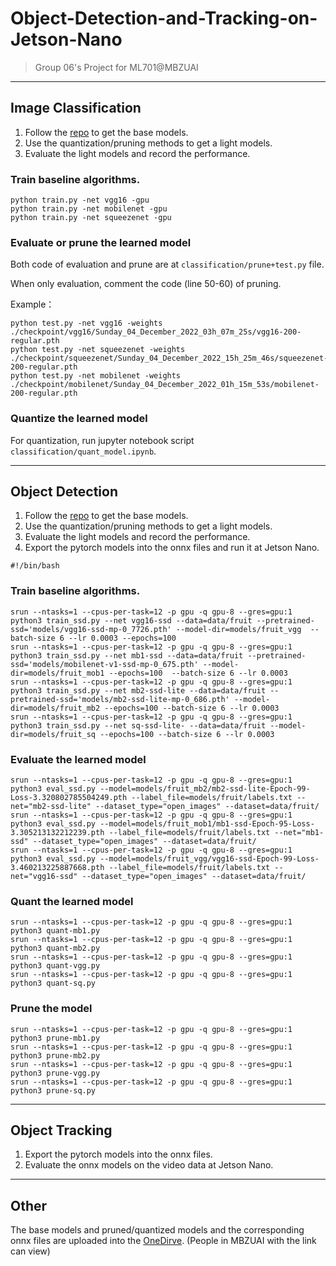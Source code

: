 # Object-Detection-and-Tracking-on-Jetson-Nano
> Group 06's Project for ML701@MBZUAI

---

## Image Classification

1) Follow the [repo](https://github.com/weiaicunzai/pytorch-cifar100) to get the base models.
2) Use the quantization/pruning methods to get a light models.
3) Evaluate the light models and record the performance.

### Train baseline algorithms.
```
python train.py -net vgg16 -gpu
python train.py -net mobilenet -gpu
python train.py -net squeezenet -gpu
```

### Evaluate or prune the learned model 
Both code of evaluation and prune are at `classification/prune+test.py` file. 

When only evaluation, comment the code (line 50-60) of pruning.

Example：
```
python test.py -net vgg16 -weights ./checkpoint/vgg16/Sunday_04_December_2022_03h_07m_25s/vgg16-200-regular.pth
python test.py -net squeezenet -weights ./checkpoint/squeezenet/Sunday_04_December_2022_15h_25m_46s/squeezenet-200-regular.pth
python test.py -net mobilenet -weights ./checkpoint/mobilenet/Sunday_04_December_2022_01h_15m_53s/mobilenet-200-regular.pth
```



### Quantize the learned model 
For quantization, run jupyter notebook script `classification/quant_model.ipynb`.

---

## Object Detection

1) Follow the [repo](https://github.com/dusty-nv/pytorch-ssd) to get the base models.
2) Use the quantization/pruning methods to get a light models.
3) Evaluate the light models and record the performance.
4) Export the pytorch models into the onnx files and run it at Jetson Nano.

```
#!/bin/bash
```

### Train baseline algorithms.
```
srun --ntasks=1 --cpus-per-task=12 -p gpu -q gpu-8 --gres=gpu:1 python3 train_ssd.py --net vgg16-ssd --data=data/fruit --pretrained-ssd='models/vgg16-ssd-mp-0_7726.pth' --model-dir=models/fruit_vgg  --batch-size 6 --lr 0.0003 --epochs=100
srun --ntasks=1 --cpus-per-task=12 -p gpu -q gpu-8 --gres=gpu:1 python3 train_ssd.py --net mb1-ssd --data=data/fruit --pretrained-ssd='models/mobilenet-v1-ssd-mp-0_675.pth' --model-dir=models/fruit_mob1 --epochs=100  --batch-size 6 --lr 0.0003
srun --ntasks=1 --cpus-per-task=12 -p gpu -q gpu-8 --gres=gpu:1 python3 train_ssd.py --net mb2-ssd-lite --data=data/fruit --pretrained-ssd='models/mb2-ssd-lite-mp-0_686.pth' --model-dir=models/fruit_mb2 --epochs=100 --batch-size 6 --lr 0.0003
srun --ntasks=1 --cpus-per-task=12 -p gpu -q gpu-8 --gres=gpu:1 python3 train_ssd.py --net sq-ssd-lite- --data=data/fruit --model-dir=models/fruit_sq --epochs=100 --batch-size 6 --lr 0.0003
```

### Evaluate the learned model 
```
srun --ntasks=1 --cpus-per-task=12 -p gpu -q gpu-8 --gres=gpu:1 python3 eval_ssd.py --model=models/fruit_mb2/mb2-ssd-lite-Epoch-99-Loss-3.320802785504249.pth --label_file=models/fruit/labels.txt --net="mb2-ssd-lite" --dataset_type="open_images" --dataset=data/fruit/
srun --ntasks=1 --cpus-per-task=12 -p gpu -q gpu-8 --gres=gpu:1 python3 eval_ssd.py --model=models/fruit_mob1/mb1-ssd-Epoch-95-Loss-3.305213132212239.pth --label_file=models/fruit/labels.txt --net="mb1-ssd" --dataset_type="open_images" --dataset=data/fruit/
srun --ntasks=1 --cpus-per-task=12 -p gpu -q gpu-8 --gres=gpu:1 python3 eval_ssd.py --model=models/fruit_vgg/vgg16-ssd-Epoch-99-Loss-3.460213225887668.pth --label_file=models/fruit/labels.txt --net="vgg16-ssd" --dataset_type="open_images" --dataset=data/fruit/
```

### Quant the learned model 
```
srun --ntasks=1 --cpus-per-task=12 -p gpu -q gpu-8 --gres=gpu:1 python3 quant-mb1.py
srun --ntasks=1 --cpus-per-task=12 -p gpu -q gpu-8 --gres=gpu:1 python3 quant-mb2.py
srun --ntasks=1 --cpus-per-task=12 -p gpu -q gpu-8 --gres=gpu:1 python3 quant-vgg.py
srun --ntasks=1 --cpus-per-task=12 -p gpu -q gpu-8 --gres=gpu:1 python3 quant-sq.py
```
### Prune the model 
```
srun --ntasks=1 --cpus-per-task=12 -p gpu -q gpu-8 --gres=gpu:1 python3 prune-mb1.py
srun --ntasks=1 --cpus-per-task=12 -p gpu -q gpu-8 --gres=gpu:1 python3 prune-mb2.py
srun --ntasks=1 --cpus-per-task=12 -p gpu -q gpu-8 --gres=gpu:1 python3 prune-vgg.py
srun --ntasks=1 --cpus-per-task=12 -p gpu -q gpu-8 --gres=gpu:1 python3 prune-sq.py
```

---

## Object Tracking

1) Export the pytorch models into the onnx files.
2) Evaluate the onnx models on the video data at Jetson Nano.

---

## Other

The base models and pruned/quantized models and the corresponding onnx files are uploaded into the [OneDirve](https://mbzuaiac-my.sharepoint.com/:f:/g/personal/zeyuan_yin_mbzuai_ac_ae/EhS7id5SfKdDnI7Ygcd_pHYBEt9hHw-c97kj_hIVhG6tSw?e=pNb4Df). (People in MBZUAI with the link can view)
